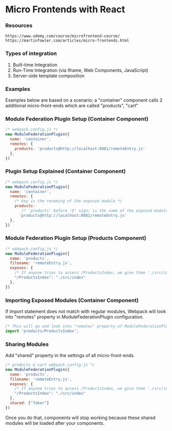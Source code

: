 # Micro Frontends with React

### Resources
```
https://www.udemy.com/course/microfrontend-course/
https://martinfowler.com/articles/micro-frontends.html
```

### Types of integration
1) Built-time Integration
2) Run-Time Integration (via Iframe, Web Components, JavaScript)
3) Server-side template composition

### Examples
Examples below are based on a scenario; a "container" component calls 2 additional micro-front-ends which are called "products", "cart"

### Module Federation Plugin Setup (Container Component)
```js
/* webpack.config.js */
new ModuleFederationPlugin({
  name: 'container',
  remotes: {
    products: 'products@http://localhost:8081/remoteEntry.js'
  },
})
```

### Plugin Setup Explained  (Container Component)
```js
/* webpack.config.js */
new ModuleFederationPlugin({
  name: 'container',
  remotes: {
    /* key is the renaming of the exposed module */
    products: 
       /* 'products' before '@' sign; is the name of the exposed module defined in "products" component webpack config. */
      'products@http://localhost:8081/remoteEntry.js'
  },
})
```

### Module Federation Plugin Setup (Products Component)
```js
/* webpack.config.js */
new ModuleFederationPlugin({
  name: 'products',
  filename: 'remoteEntry.js',
  exposes: {
    /* If anyone tries to access /ProductsIndex, we give them './src/index.js' */
    "/ProductsIndex": "./src/index"
  },
})
```


### Importing Exposed Modules (Container Component)
If import statement does not match with regular modules, Webpack will look into "remotes" property in ModuleFederationPlugin configuration.
```js
/* This will go and look into "remotes" property of ModuleFederationPlugin config */
import 'products/ProductsIndex';
```

### Sharing Modules
Add "shared" property in the settings of all micro-front-ends.
```js
/* products & cart webpack.config.js */
new ModuleFederationPlugin({
  name: 'products',
  filename: 'remoteEntry.js',
  exposes: {
    /* If anyone tries to access /ProductsIndex, we give them './src/index.js' */
    "/ProductsIndex": "./src/index"
  },
  shared: ["faker"]
})
```
Once you do that, components will stop working because these shared modules will be loaded after your components.
